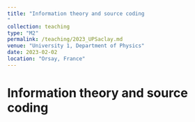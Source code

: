```yaml
---
title: "Information theory and source coding
"
collection: teaching
type: "M2"
permalink: /teaching/2023_UPSaclay.md
venue: "University 1, Department of Physics"
date: 2023-02-02
location: "Orsay, France"
---
```


<!-- This is a description of a teaching experience. You can use markdown like any other post. -->

Information theory and source coding
======
